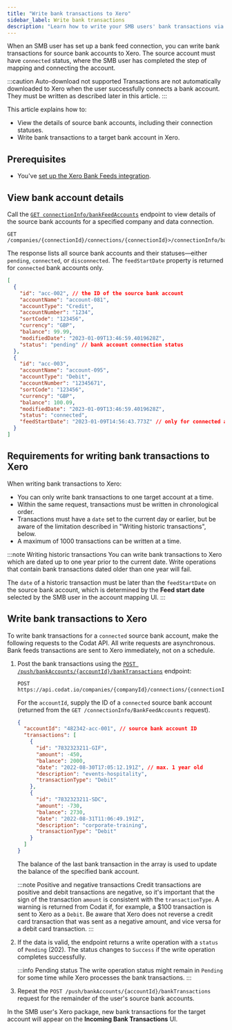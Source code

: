 ```yaml
---
title: "Write bank transactions to Xero"
sidebar_label: Write bank transactions
description: "Learn how to write your SMB users' bank transactions via our Xero Bank Feeds integration"
---
```


When an SMB user has set up a bank feed connection, you can write bank transactions for source bank accounts to Xero. The source account must have  `connected` status, where the SMB user has completed the step of mapping and connecting the account.

:::caution Auto-download not supported
Transactions are not automatically downloaded to Xero when the user successfully connects a bank account. They must be written as described later in this article.
:::

This article explains how to:

- View the details of source bank accounts, including their connection statuses.
- Write bank transactions to a target bank account in Xero.

## Prerequisites

- You've [set up the Xero Bank Feeds integration](/integrations/bank-feeds/xero-bank-feeds/xero-bank-feeds-setup).

## View bank account details

Call the [`GET connectionInfo/bankFeedAccounts`](/bank-feeds-api#/operations/get-bank-feeds) endpoint to view details of the source bank accounts for a specified company and data connection.

```http title="List bank feed bank accounts"
GET /companies/{connectionId}/connections/{connectionId}>/connectionInfo/bankFeedAccounts
```

The response lists all source bank accounts and their statuses&mdash;either `pending`, `connected`, or `disconnected`. The `feedStartDate` property is returned for `connected` bank accounts only.

```json title="Response example - List bank feed bank accounts (200)"
[
  {
    "id": "acc-002", // the ID of the source bank account
    "accountName": "account-081",
    "accountType": "Credit",
    "accountNumber": "1234",
    "sortCode": "123456",
    "currency": "GBP",
    "balance": 99.99,
    "modifiedDate": "2023-01-09T13:46:59.4019628Z",
    "status": "pending" // bank account connection status
  },
  {
    "id": "acc-003",
    "accountName": "account-095",
    "accountType": "Debit",
    "accountNumber": "12345671",
    "sortCode": "123456",
    "currency": "GBP",
    "balance": 100.09,
    "modifiedDate": "2023-01-09T13:46:59.4019628Z",
    "status": "connected",
    "feedStartDate": "2023-01-09T14:56:43.773Z" // only for connected accounts
  }
]
```

## Requirements for writing bank transactions to Xero

When writing bank transactions to Xero:

- You can only write bank transactions to one target account at a time.
- Within the same request, transactions must be written in chronological order.
- Transactions must have a `date` set to the current day or earlier, but be aware of the limitation described in "Writing historic transactions", below.
- A maximum of 1000 transactions can be written at a time.

:::note Writing historic transactions
You can write bank transactions to Xero which are dated up to one year prior to the current date. Write operations that contain bank transactions dated older than one year will fail.

The `date` of a historic transaction must be later than the `feedStartDate` on the source bank account, which is determined by the **Feed start date** selected by the SMB user in the account mapping UI.
:::

## Write bank transactions to Xero

To write bank transactions for a `connected` source bank account, make the following requests to the Codat API. All write requests are asynchronous. Bank feeds transactions are sent to Xero immediately, not on a schedule.

1. Post the bank transactions using the [`POST /push/bankAccounts/{accountId}/bankTransactions`](/bank-feeds-api#/operations/create-bank-transactions) endpoint:

   ```http title="Create bank transactions"
   POST https://api.codat.io/companies/{companyId}/connections/{connectionId}/push/bankAccounts/<ACCOUNT_ID>/bankTransactions
   ```

   For the `accountId`, supply the ID of a `connected` source bank account (returned from the `GET /connectionInfo/BankFeedAccounts` request).  

   ```json title="Example request body (all fields are required)"
   {
     "accountId": "482342-acc-001", // source bank account ID
     "transactions": [
       {
         "id": "7832323211-GIF",
         "amount": -450,
         "balance": 2000,
         "date": "2022-08-30T17:05:12.191Z", // max. 1 year old
         "description": "events-hospitality",
         "transactionType": "Debit"
       },
       {
         "id": "7832323211-SDC",
         "amount": -730,
         "balance": 2730,
         "date": "2022-08-31T11:06:49.191Z",
         "description": "corporate-training",
         "transactionType": "Debit"
       }
     ]
   }
   ```

   The balance of the last bank transaction in the array is used to update the balance of the specified bank account.
   
   :::note Positive and negative transactions
   Credit transactions are positive and debit transactions are negative, so it's important that the sign of the transaction `amount` is consistent with the `transactionType`. A warning is returned from Codat if, for example, a $100 transaction is sent to Xero as a `Debit`. Be aware that Xero does not reverse a credit card transaction that was sent as a negative amount, and vice versa for a debit card transaction. 
   :::
   
2. If the data is valid, the endpoint returns a write operation with a `status` of `Pending` (202). The status changes to `Success` if the write operation completes successfully.

   :::info Pending status
   The write operation status might remain in `Pending` for some time while Xero processes the bank transactions.
   :::

3. Repeat the `POST /push/bankAccounts/{accountId}/bankTransactions` request for the remainder of the user's source bank accounts.

In the SMB user's Xero package, new bank transactions for the target account will appear on the **Incoming Bank Transactions** UI.
